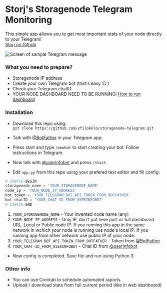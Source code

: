 # Storj's Storagenode Telegram Monitoring
This simple app allows you to get most important stats of your node directly to your Telegram! <br>
[Storj on Github](https://github.com/storj/storj)

![Screen of sample Telegram message](https://i.imgur.com/SJovBcG.png)

### What you need to prepare?
- Storagenode IP address
- Create your own Telegram bot (that's easy :D )
- Check your Telegram chatID
- YOUR NODE DASHBOARD NEED TO BE RUNNING! [How to run dashboard](https://documentation.storj.io/setup/cli/dashboard)

### Installation 
- Download this repo using: <br>
```git clone https://github.com/xfilokolo/storagenode-telegram.git```

- Talk with [@BotFather](https://t.me/BotFather) in your Telegram app.

- Press start and type `/newbot` to start creating your bot. Follow instructions in Telegram.

- Now talk with [@userinfobot](https://t.me/userinfobot) and press `/start`.

- Edit `app.py` from this repo using your prefered text editor and fill config:
```python
# CONFIG-BEGIN
storagenode_name = 'YOUR_STORAGENODE_NAME'
node_ip = 'YOUR_NODE_IP_ADDRESS'
bot_token = 'YOUR_TELEGRAM_BOT_API_TOKEN_FROM_BOTFATHER'
bot_chatID = 'YOUR_CHAT-ID_FROM_USERINFOBOT'
# CONFIG-END
```
1. `YOUR_STORAGENODE_NAME` - Your invented node name (any)
2. `YOUR_NODE_IP_ADDRESS` - Only IP, don't put here port or full dashboard URL. Local or Public node IP. If you running this app in the same network in wchich your node is running use node's local IP. If you running app from other network use public IP of your node.
3. `YOUR_TELEGRAM_BOT_API_TOKEN_FROM_BOTFATHER` - Token from [@BotFather](https://t.me/BotFather)
4. `YOUR_CHAT-ID_FROM_USERINFOBOT` - Chat ID from [@userinfobot](https://t.me/userinfobot)

- Now config is completed. Save file and run using Python 3.

### Other info
- You can use Crontab to schedule automated raports. 
- Upload / download stats from full current period (like in web dashboard)
